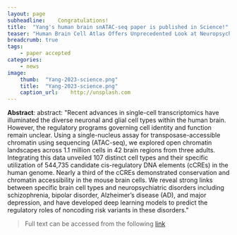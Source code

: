 ```yaml
---
layout:	page
subheadline:	Congratulations!
title:	"Yang's human brain snATAC-seq paper is published in Science!"
teaser: "Human Brain Cell Atlas Offers Unprecedented Look at Neuropsychiatric Disorders"
breadcrumb: true	
tags:	
    - paper accepted	
categories:	
    - news	
image:	
    thumb: 	"Yang-2023-science.png"
    title:	"Yang-2023-science.png"
    caption_url: 	http://unsplash.com
---	
```

	
<b>Abstract</b>:
abstract:	"Recent advances in single-cell transcriptomics have illuminated the diverse neuronal and glial cell types within the human brain. However, the regulatory programs governing cell identity and function remain unclear. Using a single-nucleus assay for transposase-accessible chromatin using sequencing (ATAC-seq), we explored open chromatin landscapes across 1.1 million cells in 42 brain regions from three adults. Integrating this data unveiled 107 distinct cell types and their specific utilization of 544,735 candidate cis-regulatory DNA elements (cCREs) in the human genome. Nearly a third of the cCREs demonstrated conservation and chromatin accessibility in the mouse brain cells. We reveal strong links between specific brain cell types and neuropsychiatric disorders including schizophrenia, bipolar disorder, Alzheimer’s disease (AD), and major depression, and have developed deep learning models to predict the regulatory roles of noncoding risk variants in these disorders."
> Full text can be accessed from the following [link](https://doi.org/10.1126/science.adf7044)
